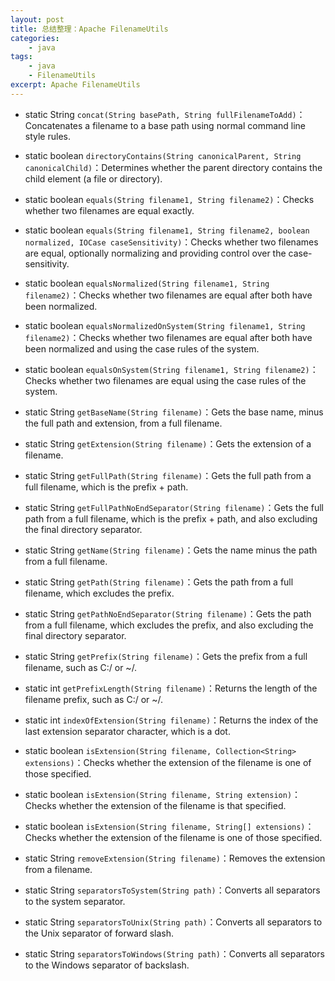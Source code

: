 ```yaml
---
layout: post
title: 总结整理：Apache FilenameUtils
categories:
    - java
tags:
    - java
    - FilenameUtils
excerpt: Apache FilenameUtils
---
```



* static String	 `concat(String basePath, String fullFilenameToAdd)`：Concatenates a filename to a base path using normal command line style rules.

* static boolean	 `directoryContains(String canonicalParent, String canonicalChild)`：Determines whether the parent directory contains the child element (a file or directory).

* static boolean	 `equals(String filename1, String filename2)`：Checks whether two filenames are equal exactly.

* static boolean	 `equals(String filename1, String filename2, boolean normalized, IOCase caseSensitivity)`：Checks whether two filenames are equal, optionally normalizing and providing control over the case-sensitivity.

* static boolean	 `equalsNormalized(String filename1, String filename2)`：Checks whether two filenames are equal after both have been normalized.

* static boolean	 `equalsNormalizedOnSystem(String filename1, String filename2)`：Checks whether two filenames are equal after both have been normalized and using the case rules of the system.

* static boolean	 `equalsOnSystem(String filename1, String filename2)`：Checks whether two filenames are equal using the case rules of the system.

* static String	 `getBaseName(String filename)`：Gets the base name, minus the full path and extension, from a full filename.

* static String	 `getExtension(String filename)`：Gets the extension of a filename.

* static String	 `getFullPath(String filename)`：Gets the full path from a full filename, which is the prefix + path.

* static String	 `getFullPathNoEndSeparator(String filename)`：Gets the full path from a full filename, which is the prefix + path, and also excluding the final directory separator.

* static String	 `getName(String filename)`：Gets the name minus the path from a full filename.

* static String	 `getPath(String filename)`：Gets the path from a full filename, which excludes the prefix.

* static String	 `getPathNoEndSeparator(String filename)`：Gets the path from a full filename, which excludes the prefix, and also excluding the final directory separator.

* static String	 `getPrefix(String filename)`：Gets the prefix from a full filename, such as C:/ or ~/.

* static int	 `getPrefixLength(String filename)`：Returns the length of the filename prefix, such as C:/ or ~/.

* static int	 `indexOfExtension(String filename)`：Returns the index of the last extension separator character, which is a dot.

* static boolean	 `isExtension(String filename, Collection<String> extensions)`：Checks whether the extension of the filename is one of those specified.

* static boolean	 `isExtension(String filename, String extension)`：Checks whether the extension of the filename is that specified.

* static boolean	 `isExtension(String filename, String[] extensions)`：Checks whether the extension of the filename is one of those specified.

* static String	 `removeExtension(String filename)`：Removes the extension from a filename.

* static String	 `separatorsToSystem(String path)`：Converts all separators to the system separator.

* static String	 `separatorsToUnix(String path)`：Converts all separators to the Unix separator of forward slash.

* static String	 `separatorsToWindows(String path)`：Converts all separators to the Windows separator of backslash.
